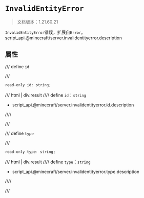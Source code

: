 # `InvalidEntityError`

> 文档版本：1.21.60.21

`InvalidEntityError`错误，扩展自`Error`。script_api.@minecraft/server.invalidentityerror.description

## 属性

/// define
`id`


///

```js
read-only id: string;
```

/// html | div.result
//// define
`id`：`string`

- script_api.@minecraft/server.invalidentityerror.id.description


////

///


/// define
`type`


///

```js
read-only type: string;
```

/// html | div.result
//// define
`type`：`string`

- script_api.@minecraft/server.invalidentityerror.type.description


////

///

